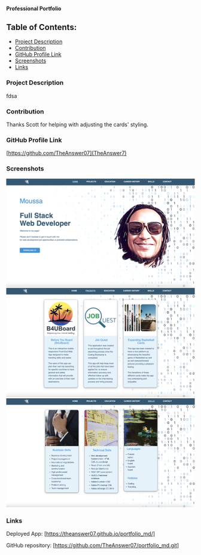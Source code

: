 #### Professional Portfolio


## Table of Contents:
* [Project Description](#project-description)
* [Contribution](#contribution)
* [GitHub Profile Link](#github-profile)
* [Screenshots](#screenshots)
* [Links](#links)
  
### Project Description
fdsa

### Contribution

Thanks Scott for helping with adjusting the cards' styling.

### GitHub Profile Link
[https://github.com/TheAnswer07](TheAnswer7)

### Screenshots
![Home page](/assets/screenshots/home.png)
![Projects page](/assets/screenshots/projects.png)
![Skills page](/assets/screenshots/skills.png)

### Links
Deployed App: [https://theanswer07.github.io/portfolio_md/]

GitHub repository: [https://github.com/TheAnswer07/portfolio_md.git]  